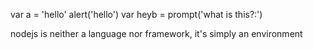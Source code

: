   var a = 'hello'
  alert('hello')
  var heyb = prompt('what is this?:')


nodejs is neither a language nor framework, it's simply an environment
